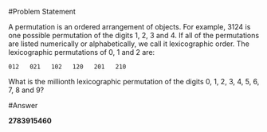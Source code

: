 #Problem Statement

A permutation is an ordered arrangement of objects. For example, 3124 is one possible permutation of the digits 1, 2, 3 and 4. If all of the permutations are listed numerically or alphabetically, we call it lexicographic order. The lexicographic permutations of 0, 1 and 2 are:
```
012   021   102   120   201   210
```
What is the millionth lexicographic permutation of the digits 0, 1, 2, 3, 4, 5, 6, 7, 8 and 9?


#Answer

**2783915460**
